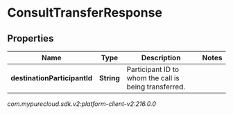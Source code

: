 # ConsultTransferResponse


## Properties

| Name | Type | Description | Notes |
| ------------ | ------------- | ------------- | ------------- |
| **destinationParticipantId** | **String** | Participant ID to whom the call is being transferred. |  |




_com.mypurecloud.sdk.v2:platform-client-v2:216.0.0_
